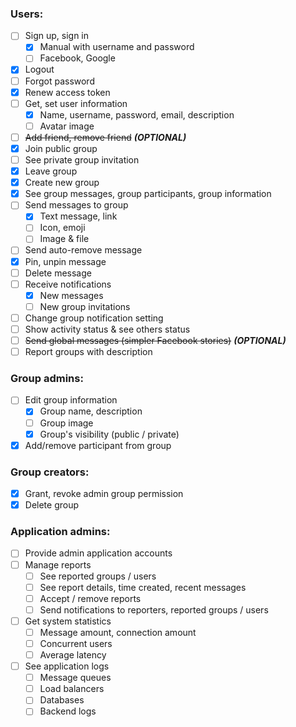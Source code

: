 ### Users:

- [ ] Sign up, sign in
    - [x] Manual with username and password
    - [ ] Facebook, Google
- [x] Logout
- [ ] Forgot password
- [x] Renew access token
- [ ] Get, set user information
    - [x] Name, username, password, email, description
    - [ ] Avatar image
- [ ] ~~Add friend, remove friend~~ ***(OPTIONAL)***
- [x] Join public group
- [ ] See private group invitation
- [x] Leave group
- [x] Create new group
- [x] See group messages, group participants, group information
- [ ] Send messages to group
    - [x] Text message, link
    - [ ] Icon, emoji
    - [ ] Image & file
- [ ] Send auto-remove message
- [x] Pin, unpin message
- [ ] Delete message
- [ ] Receive notifications
    - [x] New messages
    - [ ] New group invitations
- [ ] Change group notification setting
- [ ] Show activity status & see others status
- [ ] ~~Send global messages (simpler Facebook stories)~~ ***(OPTIONAL)***
- [ ] Report groups with description

### Group admins:

- [ ] Edit group information
    - [x] Group name, description
    - [ ] Group image
    - [x] Group's visibility (public / private)
- [x] Add/remove participant from group

### Group creators:

- [x] Grant, revoke admin group permission
- [x] Delete group

### Application admins:

- [ ] Provide admin application accounts
- [ ] Manage reports
    - [ ] See reported groups / users
    - [ ] See report details, time created, recent messages
    - [ ] Accept / remove reports
    - [ ] Send notifications to reporters, reported groups / users
- [ ] Get system statistics
    - [ ] Message amount, connection amount
    - [ ] Concurrent users
    - [ ] Average latency
- [ ] See application logs
    - [ ] Message queues
    - [ ] Load balancers
    - [ ] Databases
    - [ ] Backend logs
